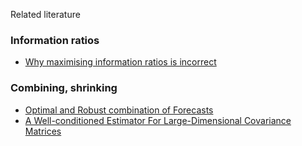 Related literature


### Information ratios

* [Why maximising information ratios is incorrect](https://link.springer.com/content/pdf/10.1057/palgrave.dutr.1840021.pdf)

### Combining, shrinking

* [Optimal and Robust combination of Forecasts](https://www.researchgate.net/publication/340413140_Optimal_and_Robust_Combination_of_Forecasts_via_Constrained_Optimization_and_Shrinkage)
* [A Well-conditioned Estimator For Large-Dimensional Covariance Matrices](http://www.ledoit.net/ole1a.pdf)
